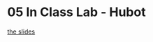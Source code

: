 <h1>05 In Class Lab - Hubot</h1>

[the slides](https://joncancode.github.io/general_assembly_javascript_2019/05/index.html "slides")






